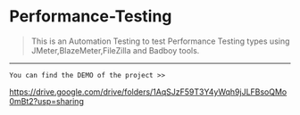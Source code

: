 # Performance-Testing
> This is an Automation Testing to test Performance Testing types using JMeter,BlazeMeter,FileZilla and Badboy tools.
_________________________________________________________________________________________________________
```
You can find the DEMO of the project >>
```
https://drive.google.com/drive/folders/1AqSJzF59T3Y4yWqh9jJLFBsoQMo0mBt2?usp=sharing


